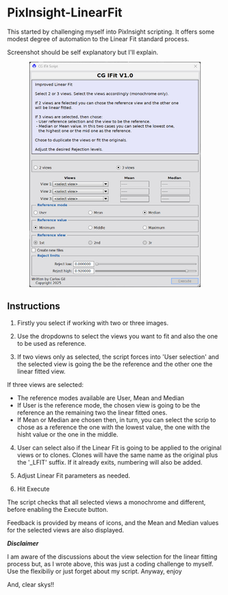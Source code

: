 # PixInsight-LinearFit
This started by challenging myself into PixInsight scripting. It offers some modest degree of automation to the Linear Fit standard process.

Screenshot should be self explanatory but I'll explain.

<p align="center">
<img src="https://github.com/ea1ii/PixInsight-LinearFit/blob/main/screenshot/lFit.jpg" width="400">
</p>

## Instructions

1. Firstly you select if working with two or three images.

2. Use the dropdowns to select the views you want to fit and also the one to be used as reference.

3. If two views only as selected, the script forces into 'User selection' and the selected view is going the be the reference and the other one the linear fitted view.

If three views are selected:
- The reference modes available are User, Mean and Median
- If User is the reference mode, the chosen view is going to be the reference an the remaining two the linear fitted ones.
- If Mean or Median are chosen then, in turn, you can select the scrip to chose as a reference the one with the lowest value, the one with the hisht value or the one in the middle.

4. User can select also if the Linear Fit is going to be applied to the original views or to clones. Clones will have the same name as the original plus the '_LFIT' suffix. If it already exits, numbering will also be added.

5. Adjust Linear Fit parameters as needed.

6. Hit Execute

The script checks that all selected views a monochrome and different, before enabling the Execute button.

Feedback is provided by means of icons, and the Mean and Median values for the selected views are also displayed.

***Disclaimer***

I am aware of the discussions about the view selection for the linear fitting process but, as I wrote above, this was just a coding challenge to myself. Use the flexibiliy or just forget about my script. Anyway, enjoy

And, clear skys!!
